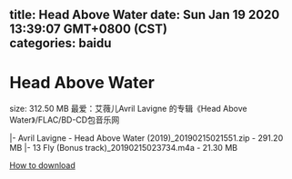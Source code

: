 
title: Head Above Water
date: Sun Jan 19 2020 13:39:07 GMT+0800 (CST)    
categories: baidu
---

# Head Above Water
size: 312.50 MB
 最爱：艾薇儿Avril Lavigne 的专辑《Head Above Water》/FLAC/BD-CD包音乐网
 
|- Avril Lavigne - Head Above Water (2019)_20190215021551.zip - 291.20 MB
|- 13 Fly (Bonus track)_20190215023734.m4a - 21.30 MB

[How to download](https://bpcam.bemobtrk.com/go/2ceec3aa-1ca2-46d6-b9ff-aaa5c184517c?jno=1581)